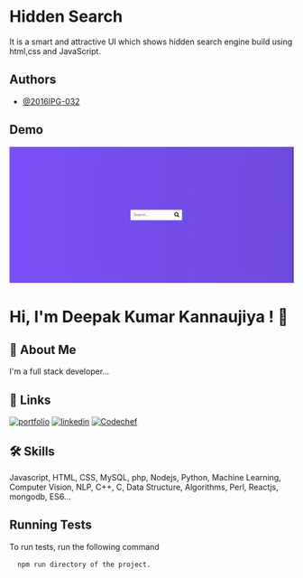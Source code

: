 
# Hidden Search

It is a smart and attractive UI which shows hidden search engine build using html,css and JavaScript.

## Authors

- [@2016IPG-032](https://github.com/2016IPG-032)



## Demo

![](hidden.gif)
# Hi, I'm Deepak Kumar Kannaujiya ! 👋


## 🚀 About Me
I'm a full stack developer...


## 🔗 Links
[![portfolio](https://img.shields.io/badge/my_portfolio-000?style=for-the-badge&logo=ko-fi&logoColor=white)](https://github.com/2016IPG-032)
[![linkedin](https://img.shields.io/badge/linkedin-0A66C2?style=for-the-badge&logo=linkedin&logoColor=white)](https://www.linkedin.com/mwlite/in/deepak-kumar-kannaujiya-895419121)
[![Codechef](https://cdn.codechef.com/images/cc-logo-sd.svg?style=for-the-badge&logo=linkedin&logoColor=white)](https://www.codechef.com/users/adeepak_123)




## 🛠 Skills
Javascript, HTML, CSS, MySQL, php, Nodejs, Python, Machine Learning, Computer Vision, NLP, C++, C, Data Structure, Algorithms, Perl, Reactjs, mongodb, ES6...

## Running Tests

To run tests, run the following command

```bash
  npm run directory of the project.
```

